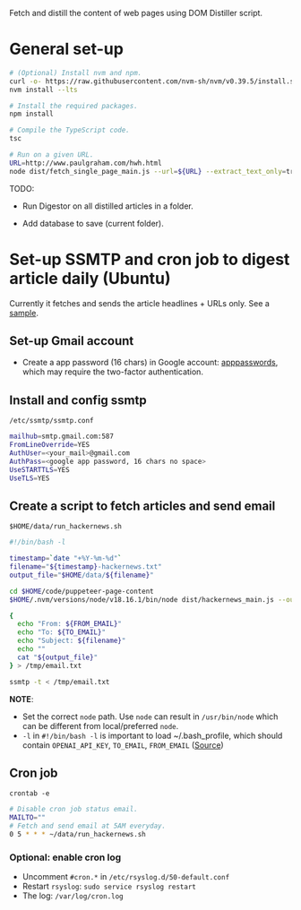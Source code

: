 Fetch and distill the content of web pages using DOM Distiller script.

# General set-up

```bash
# (Optional) Install nvm and npm.
curl -o- https://raw.githubusercontent.com/nvm-sh/nvm/v0.39.5/install.sh | bash
nvm install --lts

# Install the required packages.
npm install

# Compile the TypeScript code.
tsc

# Run on a given URL.
URL=http://www.paulgraham.com/hwh.html
node dist/fetch_single_page_main.js --url=${URL} --extract_text_only=true --output_dir=/tmp/
```

TODO:

- Run Digestor on all distilled articles in a folder.

- Add database to save (current folder).

# Set-up SSMTP and cron job to digest article daily (Ubuntu)

Currently it fetches and sends the article headlines + URLs only. See a [sample](https://justpaste.it/bv6f7).

## Set-up Gmail account

- Create a app password (16 chars) in Google account: [apppasswords](https://myaccount.google.com/apppasswords), which may require the two-factor authentication.

## Install and config ssmtp

`/etc/ssmtp/ssmtp.conf`

```bash
mailhub=smtp.gmail.com:587
FromLineOverride=YES
AuthUser=<your_mail>@gmail.com
AuthPass=<google app password, 16 chars no space>
UseSTARTTLS=YES
UseTLS=YES
```

## Create a script to fetch articles and send email

`$HOME/data/run_hackernews.sh`

```bash
#!/bin/bash -l

timestamp=`date "+%Y-%m-%d"`
filename="${timestamp}-hackernews.txt"
output_file="$HOME/data/${filename}"

cd $HOME/code/puppeteer-page-content
$HOME/.nvm/versions/node/v18.16.1/bin/node dist/hackernews_main.js --output_dir=$HOME/data/hackernews | tee ${output_file}

{
  echo "From: ${FROM_EMAIL}"
  echo "To: ${TO_EMAIL}"
  echo "Subject: ${filename}"
  echo ""
  cat "${output_file}"
} > /tmp/email.txt

ssmtp -t < /tmp/email.txt
```

**NOTE**:

- Set the correct `node` path. Use `node` can result in `/usr/bin/node` which can be different from local/preferred `node`.
- `-l` in `#!/bin/bash -l` is important to load ~/.bash_profile, which should contain `OPENAI_API_KEY`, `TO_EMAIL`, `FROM_EMAIL` ([Source](https://stackoverflow.com/a/51591762/956507))

## Cron job

`crontab -e`

```bash
# Disable cron job status email.
MAILTO=""
# Fetch and send email at 5AM everyday.
0 5 * * * ~/data/run_hackernews.sh
```

### Optional: enable cron log

- Uncomment `#cron.*` in `/etc/rsyslog.d/50-default.conf`
- Restart `rsyslog`: `sudo service rsyslog restart`
- The log: `/var/log/cron.log`
